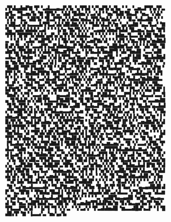 ▞▛▟▄▟▅▛▇▝▛▝▃▟▃▃▄▃▛▞▙▝▄▜▜▟▝▞▚▟▜▞▄▜▄▝▝▃▝▃▅▃▛▜▚▞▛▃▆▜▃▝▜▃▅▞▙▝▇▝█▜▞▃▝▟▟▝█▟▅▞▞▃▞▟▝▝▅▞▜▟▊▜▙▃▛▝▅▃▝▞▟▞▚▜▚▝▜▃▝▟▉▜▞▝▉▃▛▜▚▞▞▟▅▞▅▟▃▜▜▞▆▟▞▃▞▞▝▝▉▃▚▟▃▟▇▝▞▝▞▟█▃▞▟▚▃▃▃▙▜▜▃▞▟▞▟▉▟▇▞▞▞▝▜▟▞▟▃▛▞▆▝▄▞▄▟▇▝▄▃▜▃▞▝▇▜▄▝▄▟▞▟▟▟▞▃▟▝▝▝▐▞▅▝▇▞▜▞▞▞▝▃▄▟▞▟▅▟▜▟▟▝█▃▅▃▚▃▙▝▇▜▜▜▜▝█▜▛▜▞▟▟▞▄▟▚▞▄▜▚▜▞▟▟▟▃▜▝▝▞▞▝▝▐▟▆▃▜▃▃▜▞▟█▝▇▟▅▃▝▝▟▝▝▃▙▞▚▟▛▜▞▝▐▝█▞▄▞▃▜▞▃▅▛▇▞▟▝▝▞▟▜▝▞▆▃▜▜▚▞▅▟▇▟▊▟▚▜▄▞▟▝▃▃▟▜▚▃▛▟▆▟▄▃▛▝▉▟▅▃▜▃▄▃▚▟█▟▆▜▃▞▟▞▝▟▞▜▙▝█▟▆▜▄▜▜▟▉▟▝▞▟▟▞▜▙▃▆▜▜▃▙▝▐▞▙▃▙▜▅▟▛▜▝▟▞▜▅▟▊▝▃▃▚▟▊▃▙▃▜▞▆▟▅▝▝▟▆▝▞▟▐▞▛▜▃▞▆▃▞▃▄▃▚▃▆▜▙▝▝▃▄▛▐▟▉▝▇▃▙▟▇▟▆▝▆▞▙▞▟▃▆▜▛▃▞▟▐▝▚▟▚▟▊▜▛▟█▝▄▝▜▝▊▞▄▟▉▞▚▝▛▃▅▟█▞▞▝▚▜▙▟▉▝▜▛▐▜▄▟▞▝█▝▝▟▜▃▞▝▉▜▟▝▄▃▄▜▅▜▄▟▄▞▝▜▅▃▄▝▞▃▚▛▇▝▛▛▐▞▚▝▅▟▇▟▜▛▇▝▇▜▃▞▃▟▟▞▛▞▝▃▆▜▟▟▃▃▞▟▅▝▝▃▟▟▄▟▜▝▟▜▜▝▐▞▝▃▜▟▄▝▃▞▟▃▟▜▃▞▅▜▜▟▞▞▟▞▝▃▞▝▟▝▇▜▞▞▙▟▃▞▆▟▇▟▇▃▜▃▛▝▃▝▇▟▝▜▃▞▜▞▜▃▟▟▝▝▆▞▄▝▞▃▟▜▚▟▜▜▝▞▟▃▟▝▉▜▛▞▃▜▙▃▙▛▇▜▞▝▚▞▜▞▛▞▃▝▆▜▛▟▞▜▝▞▄▟▇▃▞▝▞▟▄▃▜▝▊▝▐▜▃▞▞▟▄▜▟▛▐▜▅▟▚▝▞▜▝▃▃▞▄▞▝▝▄▃▃▟▝▜▝▟▝▝▊▃▛▟█▟▄▞▃▃▛▜▝▞▝▟▃▃▞▃▃▜▄▝▊▜▟▟▚▞▞▟▊▜▜▃▃▛▇▟▉▜▄▝█▝▉▜▄▟▞▃▝▝▉▝▝▟▞▜▜▝▚▞▃▃▅▟▇▝▊▜▄▜▜▞▃▝▄▝▝▜▛▃▛▛▇▞▃▟▉▝▜▃▙▃▛▜▅▟▜▃▟▝▟▝▛▝▇▃▙▞▄▃▙▟▞▜▚▟█▜▞▟▐▞▟▞▛▜▟▃▄▃▃▟▚▃▅▝▛▝▇▃▞▝▉▞▛▟▞▃▞▜▝▝▊▜▃▝▞▜▙▟▅▃▟▜▄▞▚▟▃▞▚▝▊▞▛▟▞▞▞▃▙▃▝▝▊▃▙▝▛▟▜▟▃▞▞▟▐▞▅▞▄▞▆▝▐▝▉▞▛▞▙▝▆▟▐▟▚▟▅▞▄▞▙▜▛▜▚▛▇▝▐▃▛▃▝▜▅▞▆▛▐▛▐▞▝▃▅▟▇▟▜▞▟▟▊▜▜▜▛▞▝▜▃▝▉▝▃▞▙▟▚▝▛▃▆▝▅▝▉▞▟▜▟▜▙▟▃▜▚▞▛▞▞▝▉▝█▞▛▜▅▜▟▃▝▟▝▜▛▟▞▟▛▞▙▟▇▜▄▟▞▟▐▝█▞▛▃▚▃▞▟▆▞▛▜▛▃▚▜▅▝▝▝▐▟▜▜▚▞▛▟▅▞▙▝▜▝▜▝▉▞▄▜▅▟▉▟▝▟▜▝▛▞▙▝▅▞▚▞▚▃▃▝▃▝▇▝▆▝▃▛▐▜▃▟▄▞▟▞▙▞▞▜▛▟▇▟▐▝█▟▊▞▙▟▐▟▊▃▚▃▆▃▅▞▃▝▉▝▞▃▃▞▟▜▙▝▛▟▃▞▜▟▆▝▝▞▜▜▜▟▆▝█▃▝▝▄▜▚▟▝▜▝▞▞▃▛▜▜▜▟▃▆▟▟▃▆▃▞▝▆▜▙▟▐▃▅▜▝▝▇▝▇▟▅▞▙▞▄▞▚▞▅▜▄▞▛▟▟▃▟▜▜▝█▞▝▞▛▃▟▝▆▝▜▟▞▝▊▞▝▞▙▝█▞▞▟▉▃▜▜▟▜▃▃▚▜▄▞▝▟▊▟▐▜▚▝▛▟▞▟▛▝█▃▙▜▞▃▜▃▞▟▟▞▆▞▄▝▃▟▜▟▇▝▇▃▜▟█▟▛▃▜▛▇▝▃▝▃▞▆▜▅▞▞▞▙▝▄▞▜▟▅▃▙▟▐▛▇▝▛▟▟▟▚▜▙▛▇▝▄▃▜▃▞▝▅▟▅▃▅▞▙▞▟▜▝▛▐▝▅▜▞▞▄▟█▞▜▟▛▞▟▃▄▝▛▟▟▟▞▟▚▝▊▜▅▝▐▃▞▃▅▟▞▝▜▟▟▃▝▟▝▞▚▝▝▞▙▝▉▝▅▟▛▟▆▃▟▟▊▞▚▜▅▝▚▛▐▟▞▜▟▃▛▞▆▞▜▝▛▃▜▟▆▜▚▟█▟▛▝▞▝▞▝▚▝▉▃▛▞▟▝▞▝▝▃▞▞▞▝▇▝▃▞▅▃▟▃▃▃▟▞▝▜▃▛▇▃▅▟▚▝▟▜▅▝▉▃▛▞▛▝▊▜▄▞▝▝▄▃▄▟█▟▊▟▛▝▚▃▜▛▇▝▝▛▇▟▄▜▙▟▐▝▟▞▛▛▐▃▚▟▄▟▞▟▛▃▞▟▃▃▝▞▜▟▚▃▄▝▟▃▆▞▚▟▚▃▄▝▄▝▟▃▙▃▟▃▟▜▄▟▄▜▞▞▝▝▝▝▃▝▄▟█▜▄▃▄▟▉▝▅▜▙▝▅▃▄▃▟▝▆▝▅▃▚▟█▜▟▟▚▃▝▟▉▜▞▝▊▃▅▟▆▜▜▟▟▛▇▞▆▝▊▞▙▃▄▞▙▞▛▝▇▞▜▜▃▃▛▜▞▟▝▝▐▞▜▝▜▝▞▞▃▝▝▞▃▞▞▝▛▃▟▟▅▟▉▝▆▃▃▟█▟▚▃▛▝▐▝█▟▉▞▛▝▇▝▐▃▃▞▃▝▅▞▄▞▙
